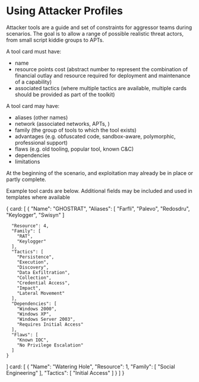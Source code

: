 # Using Attacker Profiles

Attacker tools are a guide and set of constraints for aggressor teams during scenarios. The goal is to allow a range of possible realistic threat actors, from small script kiddie groups to APTs.

A tool card must have:
- name
- resource points cost (abstract number to represent the combination of financial outlay and resource required for deployment and maintenance of a capability)
- associated tactics (where multiple tactics are available, multiple cards should be provided as part of the toolkit)

A tool card may have:
- aliases (other names)
- network (associated networks, APTs, )
- family (the group of tools to which the tool exists)
- advantages (e.g. obfuscated code, sandbox-aware, polymorphic, professional support)
- flaws (e.g. old tooling, popular tool, known C&C)
- dependencies
- limitations

At the beginning of the scenario, and exploitation may already be in place or partly complete.

Example tool cards are below. Additional fields may be included and used in templates where available

{
  card: [
    {
      "Name": "GHOSTRAT",
      "Aliases": [
        "Farfli",
        "Palevo",
        "Redosdru",
        "Keylogger",
        "Swisyn"
      ]

      "Resource": 4,
      "Family": [
        "RAT",
        "Keylogger"
      ],
      "Tactics": [
        "Persistence",
        "Execution",
        "Discovery",
        "Data Exfiltration",
        "Collection",
        "Credential Access",
        "Impact",
        "Lateral Movement"
      ],
      "Dependencies": [
        "Windows 2000",
        "Windows XP",
        "Windows Server 2003",
        "Requires Initial Access"
      ],
      "Flaws": [
        "Known IOC",
        "No Privilege Escalation"
      ]
    }
  ]
  card: [
    {
      "Name": "Watering Hole",
      "Resource": 1,
      "Family": [
        "Social Engineering"
      ],
      "Tactics": [
        "Initial Access"
      ]
    }
  ]
}
